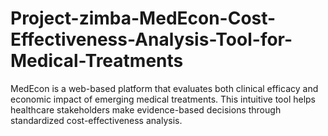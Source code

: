 # Project-zimba-MedEcon-Cost-Effectiveness-Analysis-Tool-for-Medical-Treatments
MedEcon is a web-based platform that evaluates both clinical efficacy and economic impact of emerging medical treatments. This intuitive tool helps healthcare stakeholders make evidence-based decisions through standardized cost-effectiveness analysis.
